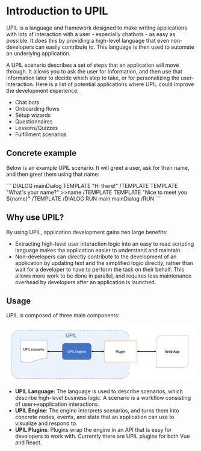 # Introduction to UPIL
UPIL is a language and framework designed to make writing applications with lots of interaction with a user - especially chatbots - as easy as possible. It does this by providing a high-level language that even non-developers can easily contribute to. This language is then used to automate an underlying application.

A UPIL scenario describes a set of steps that an application will move through. It allows you to ask the user for information, and then use that information later to decide which step to take, or for personalizing the user-interaction. Here is a list of potential applications where UPIL could improve the development experience:

* Chat bots
* Onboarding flows
* Setup wizards
* Questionnaires
* Lessons/Quizzes
* Fulfillment scenarios

## Concrete example

Below is an example UPIL scenario. It will greet a user, ask for their name, and then greet them using that name:

<UpilBot>
```
DIALOG mainDialog
  TEMPLATE
    "Hi there!"
  /TEMPLATE
  TEMPLATE
    "What's your name?"
    >>name
  /TEMPLATE
  TEMPLATE
    "Nice to meet you ${name}"
  /TEMPLATE
/DIALOG
RUN main
  mainDialog
/RUN
```
</UpilBot>

## Why use UPIL?

By using UPIL, application development gains two large benefits:

* Extracting high-level user interaction logic into an easy to read scripting language makes the application easier to understand and maintain.
* Non-developers can directly contribute to the development of an application by updating text and the simplified logic directly, rather than wait for a developer to have to perform the task on their behalf. This allows more work to be done in parallel, and requires less maintenance overhead by developers after an application is launched. 

## Usage

 UPIL is composed of three main components:

 ![UPIL Overview](./upil-overview.png)

 * **UPIL Language**: The language is used to describe scenarios, which describe high-level business logic. A scenario is a workflow consisting of user↔application interactions.
 * **UPIL Engine**: The engine interprets scenarios, and turns them into concrete nodes, events, and state that an application can use to visualize and respond to.
 * **UPIL Plugins**: Plugins wrap the engine in an API that is easy for developers to work with. Currently there are UPIL plugins for both Vue and React.

